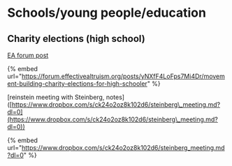 # Schools/young people/education

## Charity elections (high school)&#x20;

[EA forum post](https://forum.effectivealtruism.org/posts/yNXfF4LoFps7Mi4Dr/movement-building-charity-elections-for-high-schoolers)

{% embed url="https://forum.effectivealtruism.org/posts/yNXfF4LoFps7Mi4Dr/movement-building-charity-elections-for-high-schooler" %}

\[reinstein meeting with Steinberg, notes]\([https://www.dropbox.com/s/ck24o2oz8k102d6/steinberg\_meeting.md?dl=0](https://www.dropbox.com/s/ck24o2oz8k102d6/steinberg\_meeting.md?dl=0))

{% embed url="https://www.dropbox.com/s/ck24o2oz8k102d6/steinberg_meeting.md?dl=0" %}
